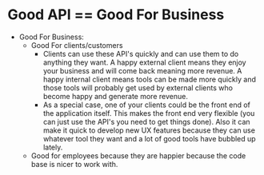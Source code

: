 Good API == Good For Business
=============================

- Good For Business:
  - Good For clients/customers
    - Clients can use these API's quickly and can use them to do anything they
      want. A happy external client means they enjoy your business and will
      come back meaning more revenue. A happy internal client means tools can
      be made more quickly and those tools will probably get used by external
      clients who become happy and generate more revenue.
    - As a special case, one of your clients could be the front end of the
      application itself. This makes the front end very flexible (you can just
      use the API's you need to get things done). Also it can make it quick to
      develop new UX features because they can use whatever tool they want and
      a lot of good tools have bubbled up lately.
  - Good for employees because they are happier because the code base is nicer
    to work with.
